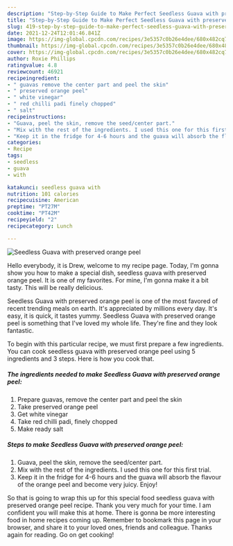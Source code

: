 ```yaml
---
description: "Step-by-Step Guide to Make Perfect Seedless Guava with preserved orange peel"
title: "Step-by-Step Guide to Make Perfect Seedless Guava with preserved orange peel"
slug: 419-step-by-step-guide-to-make-perfect-seedless-guava-with-preserved-orange-peel
date: 2021-12-24T12:01:46.841Z
image: https://img-global.cpcdn.com/recipes/3e5357c0b26e4dee/680x482cq70/seedless-guava-with-preserved-orange-peel-recipe-main-photo.jpg
thumbnail: https://img-global.cpcdn.com/recipes/3e5357c0b26e4dee/680x482cq70/seedless-guava-with-preserved-orange-peel-recipe-main-photo.jpg
cover: https://img-global.cpcdn.com/recipes/3e5357c0b26e4dee/680x482cq70/seedless-guava-with-preserved-orange-peel-recipe-main-photo.jpg
author: Roxie Phillips
ratingvalue: 4.8
reviewcount: 46921
recipeingredient:
- " guavas remove the center part and peel the skin"
- " preserved orange peel"
- " white vinegar"
- " red chilli padi finely chopped"
- " salt"
recipeinstructions:
- "Guava, peel the skin, remove the seed/center part."
- "Mix with the rest of the ingredients. I used this one for this first trial."
- "Keep it in the fridge for 4-6 hours and the guava will absorb the flavour of the orange peel and become very juicy. Enjoy!"
categories:
- Recipe
tags:
- seedless
- guava
- with

katakunci: seedless guava with 
nutrition: 101 calories
recipecuisine: American
preptime: "PT27M"
cooktime: "PT42M"
recipeyield: "2"
recipecategory: Lunch

---
```



![Seedless Guava with preserved orange peel](https://img-global.cpcdn.com/recipes/3e5357c0b26e4dee/680x482cq70/seedless-guava-with-preserved-orange-peel-recipe-main-photo.jpg)

Hello everybody, it is Drew, welcome to my recipe page. Today, I'm gonna show you how to make a special dish, seedless guava with preserved orange peel. It is one of my favorites. For mine, I'm gonna make it a bit tasty. This will be really delicious.

Seedless Guava with preserved orange peel is one of the most favored of recent trending meals on earth. It's appreciated by millions every day. It's easy, it is quick, it tastes yummy. Seedless Guava with preserved orange peel is something that I've loved my whole life. They're fine and they look fantastic.




To begin with this particular recipe, we must first prepare a few ingredients. You can cook seedless guava with preserved orange peel using 5 ingredients and 3 steps. Here is how you cook that.

<!--inarticleads1-->

##### The ingredients needed to make Seedless Guava with preserved orange peel:

1. Prepare  guavas, remove the center part and peel the skin
1. Take  preserved orange peel
1. Get  white vinegar
1. Take  red chilli padi, finely chopped
1. Make ready  salt




<!--inarticleads2-->

##### Steps to make Seedless Guava with preserved orange peel:

1. Guava, peel the skin, remove the seed/center part.
1. Mix with the rest of the ingredients. I used this one for this first trial.
1. Keep it in the fridge for 4-6 hours and the guava will absorb the flavour of the orange peel and become very juicy. Enjoy!




So that is going to wrap this up for this special food seedless guava with preserved orange peel recipe. Thank you very much for your time. I am confident you will make this at home. There is gonna be more interesting food in home recipes coming up. Remember to bookmark this page in your browser, and share it to your loved ones, friends and colleague. Thanks again for reading. Go on get cooking!
